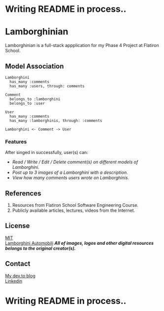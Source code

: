# Writing README in process..

# Lamborghinian
Lamborghinian is a full-stack appplication for my Phase 4 Project at Flatiron School.

## Model Association
```
Lamborghini 
  has_many :comments
  has_many :users, through: comments
  
Comment
  belongs_to :lamborghini
  belongs_to :user
  
User
  has_many :comments
  has_many :lamborghinis, through: :comments

Lamborghini <- Comment -> User
```
### Features
After singed in successfully, user(s) can:
- _Read / Write / Edit / Delete comment(s) on different models of Lamborghini._
- _Post up to 3 images of a Lamborghini with a description._
- _View how many comments users wrote on Lamborghinis._

## References
1. Resources from Flatiron School Software Engineering Course.
2. Publicly available articles, lectures, videos from the Internet.

## License
[MIT](https://choosealicense.com/licenses/mit/)<br/>
[Lamborghini Automobili](https://www.lamborghini.com/en-en)
***All of images, logos and other digital resources belongs to the original creator(s).***

## Contact
[My dev.to blog](https://dev.to/jmjkim)<br/>
[Linkedin](https://www.linkedin.com/in/jmjkim/)

# Writing README in process..
